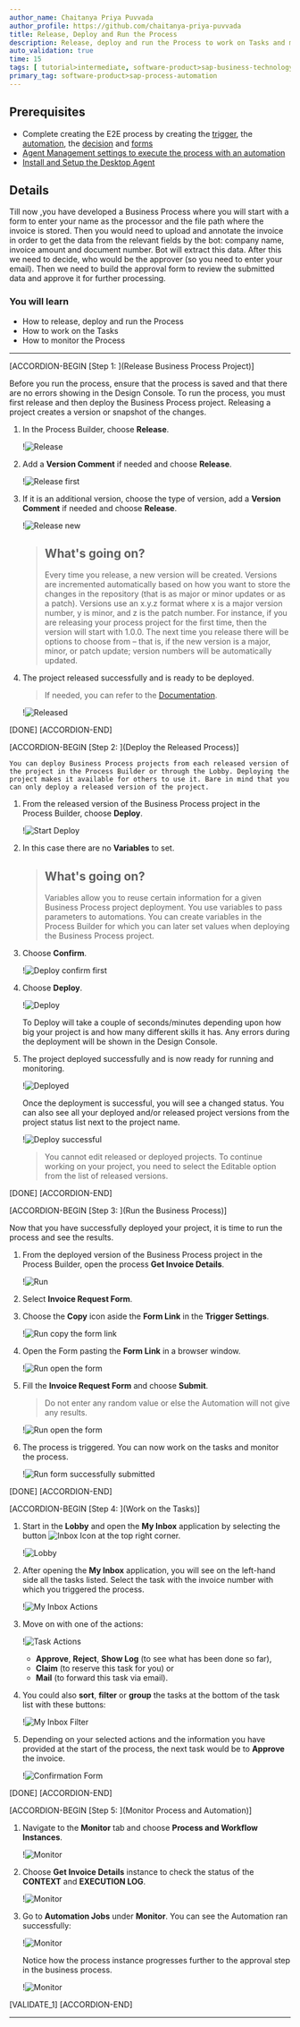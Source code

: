 ```yaml
---
author_name: Chaitanya Priya Puvvada
author_profile: https://github.com/chaitanya-priya-puvvada
title: Release, Deploy and Run the Process
description: Release, deploy and run the Process to work on Tasks and monitor the Process
auto_validation: true
time: 15
tags: [ tutorial>intermediate, software-product>sap-business-technology-platform, tutorial>free-tier]
primary_tag: software-product>sap-process-automation
---
```


## Prerequisites
-  Complete creating the E2E process by creating  the [trigger](spa-dox-create-process), the [automation](spa-dox-create-automation), the [decision](spa-dox-create-decision) and [forms](spa-dox-forms)
- [Agent Management settings to execute the process with an automation](spa-run-agent-settings)
- [Install and Setup the Desktop Agent](spa-setup-desktop-agent)

## Details
Till now ,you have developed a Business Process where you will start with a form to enter your name as the processor and the file path where the invoice is stored. Then you would need to upload and annotate the invoice in order to get the data from the relevant fields by the bot: company name, invoice amount and document number. Bot will extract this data. After this we need to decide, who would be the approver (so you need to enter your email). Then we need to build the approval form to review the submitted data and approve it for further processing.

### You will learn
  - How to release, deploy and run the Process
  - How to work on the Tasks
  - How to monitor the Process

---

[ACCORDION-BEGIN [Step 1: ](Release Business Process Project)]

   Before you run the process, ensure that the process is saved and that there are no errors showing in the Design Console.
   To run the process, you must first release and then deploy the Business Process project. Releasing a project creates a version or snapshot of the changes.

1. In the Process Builder, choose **Release**.

    !![Release](01_Process_final.png)

2. Add a **Version Comment** if needed and choose **Release**.

    !![Release first](02_Release_first_version.png)

3. If it is an additional version, choose the type of version, add a **Version Comment** if needed and choose **Release**.

    !![Release new](02_Release_second_version.png)

    > ## What's going on?
    > Every time you release, a new version will be created. Versions are incremented automatically based on how you want to store the changes in the repository (that is as major or minor updates or as a patch). Versions use an x.y.z format where x is a major version number, y is minor, and z is the patch number. For instance, if you are releasing your process project for the first time, then the version will start with 1.0.0. The next time you release there will be options to choose from – that is, if the new version is a major, minor, or patch update; version numbers will be automatically updated.

4. The project released successfully and is ready to be deployed.

    > If needed, you can refer to the [Documentation](https://help.sap.com/viewer/DRAFT/d668fd319a104511b515d574782b497f/Dev/en-US/5ec3714e12ce487da35c009505eaf3a5.html).

    !![Released](03_Released_first_version.png)

[DONE]
[ACCORDION-END]

[ACCORDION-BEGIN [Step 2: ](Deploy the Released Process)]

    You can deploy Business Process projects from each released version of the project in the Process Builder or through the Lobby. Deploying the project makes it available for others to use it. Bare in mind that you can only deploy a released version of the project.

1. From the released version of the Business Process project in the Process Builder, choose **Deploy**.

    !![Start Deploy](01_Released_first_version.png)

2. In this case there are no **Variables** to set.

    > ## What's going on?
    > Variables allow you to reuse certain information for a given Business Process project deployment. You use variables to pass parameters to automations. You can create variables in the Process Builder for which you can later set values when deploying the Business Process project.

3. Choose **Confirm**.

    !![Deploy confirm  first](02_Deploy_first_version_confirm.png)

3. Choose **Deploy**.

    !![Deploy](02_Deploy_first_version_deploy.png)

    To Deploy will take a couple of seconds/minutes depending upon how big your project is and how many different skills it has. Any errors during the deployment will be shown in the Design Console.

4. The project deployed successfully and is now ready for running and monitoring.

    !![Deployed](03_Deployed_first_version.png)

    Once the deployment is successful, you will see a changed status. You can also see all your deployed and/or released project versions from the project status list next to the project name.

    !![Deploy successful](01_Deployed_process.png)

    > You cannot edit released or deployed projects. To continue working on your project, you need to select the Editable option from the list of released versions.

[DONE]
[ACCORDION-END]

[ACCORDION-BEGIN [Step 3: ](Run the Business Process)]

   Now that you have successfully deployed your project, it is time to run the process and see the results.

1. From the deployed version of the Business Process project in the Process Builder, open the process **Get Invoice Details**.

    !![Run](01_Open_Order_Processing.png)

2. Select **Invoice Request Form**.

3. Choose the **Copy** icon aside the **Form Link** in the **Trigger Settings**.

    !![Run copy the form link](02_Process_Start.png)

3. Open the Form pasting the **Form Link** in a browser window.

    !![Run open the form](03_Order_Processing_Form.png)

4. Fill the **Invoice Request Form** and choose **Submit**.

    > Do not enter any random value or else the Automation will not give any results.

    !![Run open the form](Form_Inputs.png)

5. The process is triggered. You can now work on the tasks and monitor the process.

    !![Run form successfully submitted](Run_inputs_2.png)

[DONE]
[ACCORDION-END]

[ACCORDION-BEGIN [Step 4: ](Work on the Tasks)]    

1. Start in the **Lobby** and open the **My Inbox** application by selecting the button ![Inbox Icon](02_Inbox_Icon.png) at the top right corner.

    !![Lobby](01_Lobby.png)

2. After opening the **My Inbox** application, you will see on the left-hand side all the tasks listed. Select the task with the invoice number with which you triggered the process.

    !![My Inbox Actions](03_MyInbox_Actions.png)

3. Move on with one of the actions:

    !![Task Actions](04_TaskActions.png)

      - **Approve**, **Reject**, **Show Log** (to see what has been done so far),
      - **Claim** (to reserve this task for you) or
      - **Mail** (to forward this task via email).

4. You could also **sort**, **filter** or **group** the tasks at the bottom of the task list with these buttons:

    !![My Inbox Filter](05_MyInbox_Filter.png)

5. Depending on your selected actions and the information you have provided at the start of the process, the next task would be to **Approve** the invoice.

    !![Confirmation Form](06_ConfirmationForm.png)

[DONE]
[ACCORDION-END]

[ACCORDION-BEGIN [Step 5: ](Monitor Process and Automation)]

1. Navigate to the **Monitor** tab and choose **Process and Workflow Instances**.

    !![Monitor](01_Monitor.png)

2. Choose **Get Invoice Details** instance to check the status of the **CONTEXT** and **EXECUTION LOG**.

    !![Monitor](02_Process_and_Workflow.png)

3. Go to **Automation Jobs** under **Monitor**.
   You can see the Automation ran successfully:

    !![Monitor](03_Automations_Jobs.png)

    Notice how the process instance progresses further to the approval step in the business process.

    !![Monitor](05_Monitor_Process_and_Workflow.png)

[VALIDATE_1]
[ACCORDION-END]

---
